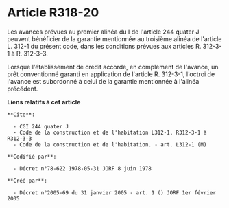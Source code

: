 # Article R318-20

Les avances prévues au premier alinéa du I de l'article 244 quater J peuvent bénéficier de la garantie mentionnée au
troisième alinéa de l'article L. 312-1 du présent code, dans les conditions prévues aux articles R. 312-3-1 à R. 312-3-3.

Lorsque l'établissement de crédit accorde, en complément de l'avance, un prêt conventionné garanti en application de
l'article R. 312-3-1, l'octroi de l'avance est subordonné à celui de la garantie mentionnée à l'alinéa précédent.

**Liens relatifs à cet article**

	**Cite**:

	  - CGI 244 quater J
	  - Code de la construction et de l'habitation L312-1, R312-3-1 à R312-3-3
	  - Code de la construction et de l'habitation. - art. L312-1 (M)

	**Codifié par**:

	  - Décret n°78-622 1978-05-31 JORF 8 juin 1978

	**Créé par**:

	  - Décret n°2005-69 du 31 janvier 2005 - art. 1 () JORF 1er février 2005
